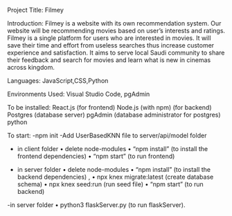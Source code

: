 Project Title: Filmey 

Introduction: Filmey is a website with its own recommendation system. Our website will be recommending movies based on user’s interests and ratings. Filmey is a single platform for users who are interested in movies. It will save their time and effort from useless searches thus increase customer experience and satisfaction. It aims to serve local Saudi community to share their feedback and search for movies and learn what is new in cinemas across kingdom.

Languages: JavaScript,CSS,Python

Environments Used: Visual Studio Code, pgAdmin

To be installed:
React.js (for frontend)
Node.js (with npm) (for backend)
Postgres (database server)
pgAdmin (database administrator for postgres)
python

To start:
-npm init
-Add UserBasedKNN file to server/api/model folder
- in client folder 
•	delete node-modules 
•	“npm install” (to install the frontend dependencies)
•	“npm start” (to run frontend)


- in server folder 
•	delete node-modules
•	“npm install” (to install the backend dependencies) , 
•	npx knex migrate:latest (create database schema)
•	npx knex seed:run (run seed file)
•	“npm start” (to run backend)

-in server folder 
•	python3 flaskServer.py (to run flaskServer).



